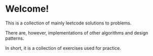 # Welcome!

This is a collection of mainly leetcode solutions to problems.

There are, however, implementations of other algorithms and design patterns.

In short, it is a collection of exercises used for practice.
